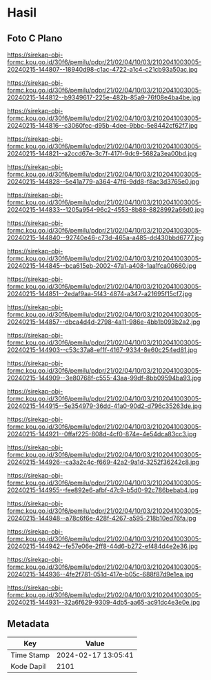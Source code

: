 # Hasil

## Foto C Plano

https://sirekap-obj-formc.kpu.go.id/30f6/pemilu/pdpr/21/02/04/10/03/2102041003005-20240215-144807--18940d98-c1ac-4722-a1c4-c21cb93a50ac.jpg

https://sirekap-obj-formc.kpu.go.id/30f6/pemilu/pdpr/21/02/04/10/03/2102041003005-20240215-144812--b9349617-225e-482b-85a9-76f08e4ba4be.jpg

https://sirekap-obj-formc.kpu.go.id/30f6/pemilu/pdpr/21/02/04/10/03/2102041003005-20240215-144816--c3060fec-d95b-4dee-9bbc-5e8442cf62f7.jpg

https://sirekap-obj-formc.kpu.go.id/30f6/pemilu/pdpr/21/02/04/10/03/2102041003005-20240215-144821--a2ccd67e-3c7f-417f-9dc9-5682a3ea00bd.jpg

https://sirekap-obj-formc.kpu.go.id/30f6/pemilu/pdpr/21/02/04/10/03/2102041003005-20240215-144828--5e41a779-a364-47f6-9dd8-f8ac3d3765e0.jpg

https://sirekap-obj-formc.kpu.go.id/30f6/pemilu/pdpr/21/02/04/10/03/2102041003005-20240215-144833--1205a954-96c2-4553-8b88-8828992a66d0.jpg

https://sirekap-obj-formc.kpu.go.id/30f6/pemilu/pdpr/21/02/04/10/03/2102041003005-20240215-144840--92740e46-c73d-465a-a485-dd430bbd6777.jpg

https://sirekap-obj-formc.kpu.go.id/30f6/pemilu/pdpr/21/02/04/10/03/2102041003005-20240215-144845--bca615eb-2002-47a1-a408-1aa1fca00660.jpg

https://sirekap-obj-formc.kpu.go.id/30f6/pemilu/pdpr/21/02/04/10/03/2102041003005-20240215-144851--2edaf9aa-5f43-4874-a347-a21695f15cf7.jpg

https://sirekap-obj-formc.kpu.go.id/30f6/pemilu/pdpr/21/02/04/10/03/2102041003005-20240215-144857--dbca4d4d-2798-4a11-986e-4bb1b093b2a2.jpg

https://sirekap-obj-formc.kpu.go.id/30f6/pemilu/pdpr/21/02/04/10/03/2102041003005-20240215-144903--c53c37a8-ef1f-4167-9334-8e60c254ed81.jpg

https://sirekap-obj-formc.kpu.go.id/30f6/pemilu/pdpr/21/02/04/10/03/2102041003005-20240215-144909--3e80768f-c555-43aa-99df-8bb09594ba93.jpg

https://sirekap-obj-formc.kpu.go.id/30f6/pemilu/pdpr/21/02/04/10/03/2102041003005-20240215-144915--5e354979-36dd-41a0-90d2-d796c35263de.jpg

https://sirekap-obj-formc.kpu.go.id/30f6/pemilu/pdpr/21/02/04/10/03/2102041003005-20240215-144921--0ffaf225-808d-4cf0-874e-4e54dca83cc3.jpg

https://sirekap-obj-formc.kpu.go.id/30f6/pemilu/pdpr/21/02/04/10/03/2102041003005-20240215-144926--ca3a2c4c-f669-42a2-9a1d-3252f36242c8.jpg

https://sirekap-obj-formc.kpu.go.id/30f6/pemilu/pdpr/21/02/04/10/03/2102041003005-20240215-144955--fee892e6-afbf-47c9-b5d0-92c786bebab4.jpg

https://sirekap-obj-formc.kpu.go.id/30f6/pemilu/pdpr/21/02/04/10/03/2102041003005-20240215-144948--a78c6f6e-428f-4267-a595-218b10ed76fa.jpg

https://sirekap-obj-formc.kpu.go.id/30f6/pemilu/pdpr/21/02/04/10/03/2102041003005-20240215-144942--fe57e06e-2ff8-44d6-b272-ef484d4e2e36.jpg

https://sirekap-obj-formc.kpu.go.id/30f6/pemilu/pdpr/21/02/04/10/03/2102041003005-20240215-144936--4fe2f781-051d-417e-b05c-688f87d9e1ea.jpg

https://sirekap-obj-formc.kpu.go.id/30f6/pemilu/pdpr/21/02/04/10/03/2102041003005-20240215-144931--32a6f629-9309-4db5-aa65-ac91dc4e3e0e.jpg


## Metadata

| Key        | Value               |
| ---------- | ------------------- |
| Time Stamp | 2024-02-17 13:05:41 |
| Kode Dapil | 2101                |



